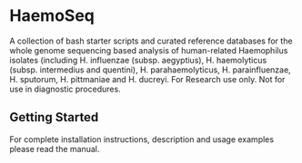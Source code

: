 # HaemoSeq
A collection of bash starter scripts and curated reference databases for the whole genome sequencing based analysis of human-related Haemophilus isolates (including H. influenzae (subsp. aegyptius), H. haemolyticus (subsp. intermedius and quentini), H. parahaemolyticus, H. parainfluenzae, H. sputorum, H. pittmaniae and H. ducreyi.
For Research use only. Not for use in diagnostic procedures.

## Getting Started
For complete installation instructions, description and usage examples please read the manual.
